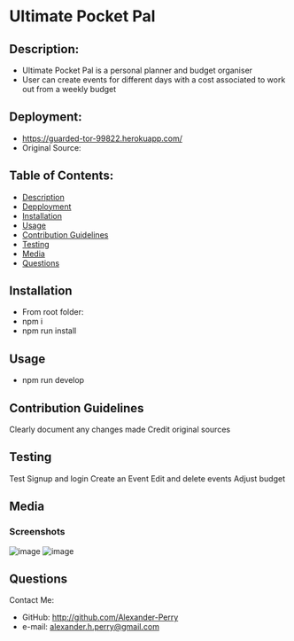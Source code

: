 # Ultimate Pocket Pal

## Description: 
* Ultimate Pocket Pal is a personal planner and budget organiser
* User can create events for different days with a cost associated to work out from a weekly budget

## Deployment:
* https://guarded-tor-99822.herokuapp.com/
* Original Source: 


## Table of Contents: 
* [Description](#description)
* [Depployment](#deployment)
* [Installation](#installation)
* [Usage](#usage)
* [Contribution Guidelines](#contribution-guidelines)
* [Testing](#testing)
* [Media](#media)
* [Questions](#questions)
  
## Installation
* From root folder: 
* npm i 
* npm run install

## Usage
* npm run develop

## Contribution Guidelines
Clearly document any changes made
Credit original sources

## Testing
Test Signup and login 
Create an Event
Edit and delete events
Adjust budget

## Media
### Screenshots
![image](https://user-images.githubusercontent.com/102524579/197531040-03a31813-831c-48b2-9548-90afddb17198.png)
![image](https://user-images.githubusercontent.com/102524579/197531097-e1862942-f97f-486d-bf3f-8ae6502540de.png)


## Questions
Contact Me: 
* GitHub: http://github.com/Alexander-Perry
* e-mail: alexander.h.perry@gmail.com
